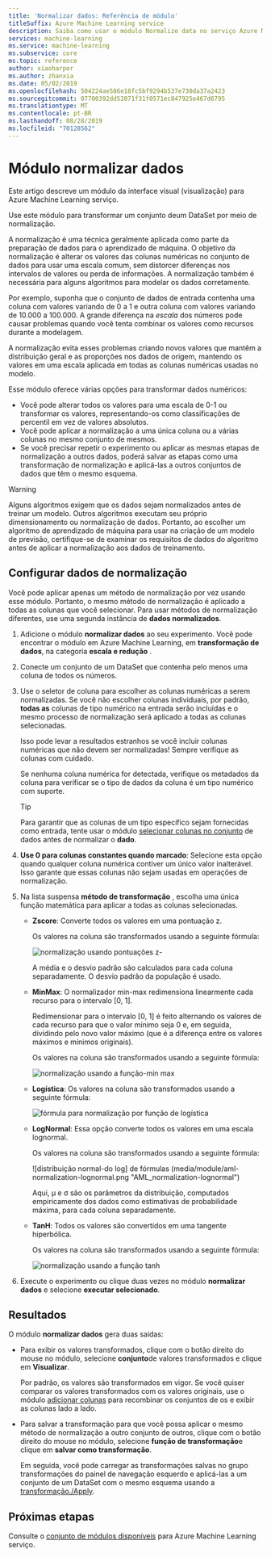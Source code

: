 ```yaml
---
title: 'Normalizar dados: Referência de módulo'
titleSuffix: Azure Machine Learning service
description: Saiba como usar o módulo Normalize data no serviço Azure Machine Learning para transformar um conjunto de dadospor meio da normalização...
services: machine-learning
ms.service: machine-learning
ms.subservice: core
ms.topic: reference
author: xiaoharper
ms.author: zhanxia
ms.date: 05/02/2019
ms.openlocfilehash: 504224ae586e18fc5bf9294b537e730da37a2423
ms.sourcegitcommit: 07700392dd52071f31f0571ec847925e467d6795
ms.translationtype: MT
ms.contentlocale: pt-BR
ms.lasthandoff: 08/28/2019
ms.locfileid: "70128562"
---
```

# <a name="normalize-data-module"></a>Módulo normalizar dados

Este artigo descreve um módulo da interface visual (visualização) para Azure Machine Learning serviço.

Use este módulo para transformar um conjunto deum DataSet por meio de normalização.

A normalização é uma técnica geralmente aplicada como parte da preparação de dados para o aprendizado de máquina. O objetivo da normalização é alterar os valores das colunas numéricas no conjunto de dados para usar uma escala comum, sem distorcer diferenças nos intervalos de valores ou perda de informações. A normalização também é necessária para alguns algoritmos para modelar os dados corretamente.

Por exemplo, suponha que o conjunto de dados de entrada contenha uma coluna com valores variando de 0 a 1 e outra coluna com valores variando de 10.000 a 100.000. A grande diferença na *escala* dos números pode causar problemas quando você tenta combinar os valores como recursos durante a modelagem.

A normalização evita esses problemas criando novos valores que mantêm a distribuição geral e as proporções nos dados de origem, mantendo os valores em uma escala aplicada em todas as colunas numéricas usadas no modelo.

Esse módulo oferece várias opções para transformar dados numéricos:

- Você pode alterar todos os valores para uma escala de 0-1 ou transformar os valores, representando-os como classificações de percentil em vez de valores absolutos.
- Você pode aplicar a normalização a uma única coluna ou a várias colunas no mesmo conjunto de mesmos.
- Se você precisar repetir o experimento ou aplicar as mesmas etapas de normalização a outros dados, poderá salvar as etapas como uma transformação de normalização e aplicá-las a outros conjuntos de dados que têm o mesmo esquema.

> [!WARNING]
> Alguns algoritmos exigem que os dados sejam normalizados antes de treinar um modelo. Outros algoritmos executam seu próprio dimensionamento ou normalização de dados. Portanto, ao escolher um algoritmo de aprendizado de máquina para usar na criação de um modelo de previsão, certifique-se de examinar os requisitos de dados do algoritmo antes de aplicar a normalização aos dados de treinamento.

##  <a name="configure-normalize-data"></a>Configurar dados de normalização

Você pode aplicar apenas um método de normalização por vez usando esse módulo. Portanto, o mesmo método de normalização é aplicado a todas as colunas que você selecionar. Para usar métodos de normalização diferentes, use uma segunda instância de **dados normalizados**.

1. Adicione o módulo **normalizar dados** ao seu experimento. Você pode encontrar o módulo em Azure Machine Learning, em **transformação de dados**, na categoria **escala e redução** .

2. Conecte um conjunto de um DataSet que contenha pelo menos uma coluna de todos os números.

3. Use o seletor de coluna para escolher as colunas numéricas a serem normalizadas. Se você não escolher colunas individuais, por padrão, **todas as** colunas de tipo numérico na entrada serão incluídas e o mesmo processo de normalização será aplicado a todas as colunas selecionadas. 

    Isso pode levar a resultados estranhos se você incluir colunas numéricas que não devem ser normalizadas! Sempre verifique as colunas com cuidado.

    Se nenhuma coluna numérica for detectada, verifique os metadados da coluna para verificar se o tipo de dados da coluna é um tipo numérico com suporte.

    > [!TIP]
    > Para garantir que as colunas de um tipo específico sejam fornecidas como entrada, tente usar o módulo [selecionar colunas no conjunto](./select-columns-in-dataset.md) de dados antes de normalizar o **dado**.

4. **Use 0 para colunas constantes quando marcado**:  Selecione esta opção quando qualquer coluna numérica contiver um único valor inalterável. Isso garante que essas colunas não sejam usadas em operações de normalização.

5. Na lista suspensa **método de transformação** , escolha uma única função matemática para aplicar a todas as colunas selecionadas. 
  
    - **Zscore**: Converte todos os valores em uma pontuação z.
    
      Os valores na coluna são transformados usando a seguinte fórmula:  
  
      ![normalização usando pontuações z&#45;](media/module/aml-normalization-z-score.png)
  
      A média e o desvio padrão são calculados para cada coluna separadamente. O desvio padrão da população é usado.
  
    - **MinMax**: O normalizador min-max redimensiona linearmente cada recurso para o intervalo [0, 1].
    
      Redimensionar para o intervalo [0, 1] é feito alternando os valores de cada recurso para que o valor mínimo seja 0 e, em seguida, dividindo pelo novo valor máximo (que é a diferença entre os valores máximos e mínimos originais).
      
      Os valores na coluna são transformados usando a seguinte fórmula:  
  
      ![normalização usando a função&#45;min max](media/module/aml-normalization-minmax.png "AML_normalization-por minMax")  
  
    - **Logística**: Os valores na coluna são transformados usando a seguinte fórmula:

      ![fórmula para normalização por função de logística](media/module/aml-normalization-logistic.png "AML_normalization-logística")  
  
    - **LogNormal**: Essa opção converte todos os valores em uma escala lognormal.
  
      Os valores na coluna são transformados usando a seguinte fórmula:
  
      ![distribuição normal&#45;do log] de fórmulas (media/module/aml-normalization-lognormal.png "AML_normalization-lognormal")
    
      Aqui, μ e σ são os parâmetros da distribuição, computados empiricamente dos dados como estimativas de probabilidade máxima, para cada coluna separadamente.  
  
    - **TanH**: Todos os valores são convertidos em uma tangente hiperbólica.
    
      Os valores na coluna são transformados usando a seguinte fórmula:
    
      ![normalização usando a função tanh](media/module/aml-normalization-tanh.png "AML_normalization-tanh")

6. Execute o experimento ou clique duas vezes no módulo **normalizar dados** e selecione **executar selecionado**. 

## <a name="results"></a>Resultados

O módulo **normalizar dados** gera duas saídas:

- Para exibir os valores transformados, clique com o botão direito do mouse no módulo, selecione **conjunto**de valores transformados e clique em **Visualizar**.

    Por padrão, os valores são transformados em vigor. Se você quiser comparar os valores transformados com os valores originais, use o módulo [adicionar colunas](./add-columns.md) para recombinar os conjuntos de os e exibir as colunas lado a lado.

- Para salvar a transformação para que você possa aplicar o mesmo método de normalização a outro conjunto de outros, clique com o botão direito do mouse no módulo, selecione **função de transformação**e clique em **salvar como transformação**.

    Em seguida, você pode carregar as transformações salvas no grupo transformações do painel de navegação esquerdo e aplicá-las a um conjunto de um DataSet com o mesmo esquema usando a [transformação./Apply](apply-transformation.md).  


## <a name="next-steps"></a>Próximas etapas

Consulte o [conjunto de módulos disponíveis](module-reference.md) para Azure Machine Learning serviço. 